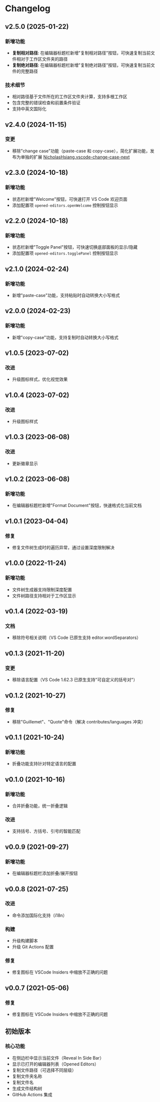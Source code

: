 # Changelog

## v2.5.0 (2025-01-22)

### 新增功能

- **复制相对路径**: 在编辑器标题栏新增"复制相对路径"按钮，可快速复制当前文件相对于工作区文件夹的路径
- **复制绝对路径**: 在编辑器标题栏新增"复制绝对路径"按钮，可快速复制当前文件的完整路径


### 技术细节

- 相对路径基于文件所在的工作区文件夹计算，支持多根工作区
- 包含完整的错误检查和前置条件验证
- 支持中英文国际化

## v2.4.0 (2024-11-15)

### 变更

- 移除"change case"功能（paste-case 和 copy-case），简化扩展功能，发布为单独的扩展 [NicholasHsiang.vscode-change-case-next](https://marketplace.visualstudio.com/items?itemName=NicholasHsiang.vscode-change-case-next)

## v2.3.0 (2024-10-18)

### 新增功能

- 状态栏新增"Welcome"按钮，可快速打开 VS Code 欢迎页面
- 添加配置项 `opened-editors.openWelcome` 控制按钮显示

## v2.2.0 (2024-10-18)

### 新增功能

- 状态栏新增"Toggle Panel"按钮，可快速切换底部面板的显示/隐藏
- 添加配置项 `opened-editors.togglePanel` 控制按钮显示

## v2.1.0 (2024-02-24)

### 新增功能

- 新增"paste-case"功能，支持粘贴时自动转换大小写格式

## v2.0.0 (2024-02-23)

### 新增功能

- 新增"copy-case"功能，支持复制时自动转换大小写格式

## v1.0.5 (2023-07-02)

### 改进

- 升级图标样式，优化视觉效果

## v1.0.4 (2023-07-02)

### 改进

- 升级图标样式

## v1.0.3 (2023-06-08)

### 改进

- 更新徽章显示

## v1.0.2 (2023-06-08)

### 新增功能

- 在编辑器标题栏新增"Format Document"按钮，快速格式化当前文档

## v1.0.1 (2023-04-04)

### 修复

- 修复文件树生成时的遍历异常，通过设置深度限制解决

## v1.0.0 (2022-11-24)

### 新增功能

- 文件树生成器支持限制深度配置
- 文件树路径支持相对于工作区显示

## v0.1.4 (2022-03-19)

### 文档

- 移除符号相关说明（VS Code 已原生支持 editor.wordSeparators）

## v0.1.3 (2021-11-20)

### 变更

- 移除语言配置（VS Code 1.62.3 已原生支持"可自定义的括号对"）

## v0.1.2 (2021-10-27)

### 修复

- 移除"Guillemet"、"Quote"命令（解决 contributes/languages 冲突）

## v0.1.1 (2021-10-24)

### 新增功能

- 折叠功能支持针对特定语言的配置

## v0.1.0 (2021-10-16)

### 新增功能

- 合并折叠功能，统一折叠逻辑

### 改进

- 支持括号、方括号、引号的智能匹配

## v0.0.9 (2021-09-27)

### 新增功能

- 在编辑器标题栏添加折叠/展开按钮

## v0.0.8 (2021-07-25)

### 改进

- 命令添加国际化支持（i18n）

### 构建

- 升级构建脚本
- 升级 Git Actions 配置

### 修复

- 修复图标在 VSCode Insiders 中缩放不正确的问题

## v0.0.7 (2021-05-06)

### 修复

- 修复图标在 VSCode Insiders 中缩放不正确的问题

## 初始版本

### 核心功能

- 在侧边栏中显示当前文件（Reveal In Side Bar）
- 显示已打开的编辑器列表（Opened Editors）
- 复制文件路径（可选择不同层级）
- 复制文件夹名称
- 复制文件名
- 生成文件结构树
- GitHub Actions 集成

